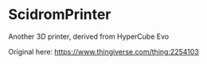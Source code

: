 # ScidromPrinter
Another 3D printer, derived from HyperCube Evo

Original here: https://www.thingiverse.com/thing:2254103

